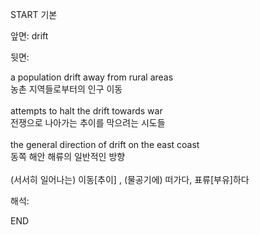 START
기본

앞면:
drift


뒷면:
<div>a population drift away from rural areas </div><div>농촌 지역들로부터의 인구 이동</div><div><br></div><div><div>attempts to halt the drift towards war </div><div><div>전쟁으로 나아가는 추이를 막으려는 시도들</div></div></div><div><br></div><div><div>the general direction of drift on the east coast </div><div><div>동쪽 해안 해류의 일반적인 방향</div></div></div><div><br></div><div>(서서히 일어나는) 이동[추이] , (물공기에) 떠가다, 표류[부유]하다</div>


해석:

END